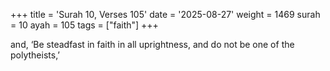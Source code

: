 +++
title = 'Surah 10, Verses 105'
date = '2025-08-27'
weight = 1469
surah = 10
ayah = 105
tags = ["faith"]
+++

and, ‘Be steadfast in faith in all uprightness, and do not be one of the polytheists,’